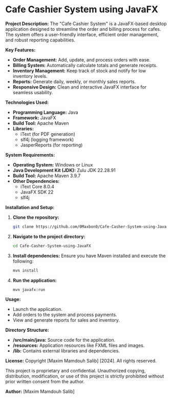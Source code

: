 # Cafe Cashier System using JavaFX

**Project Description:**
The "Cafe Cashier System" is a JavaFX-based desktop application designed to streamline the order and billing process for cafes. The system offers a user-friendly interface, efficient order management, and robust reporting capabilities.

**Key Features:**
- **Order Management:** Add, update, and process orders with ease.
- **Billing System:** Automatically calculate totals and generate receipts.
- **Inventory Management:** Keep track of stock and notify for low inventory levels.
- **Reports:** Generate daily, weekly, or monthly sales reports.
- **Responsive Design:** Clean and interactive JavaFX interface for seamless usability.

**Technologies Used:**
- **Programming Language:** Java
- **Framework:** JavaFX
- **Build Tool:** Apache Maven
- **Libraries:**
  - iText (for PDF generation)
  - slf4j (logging framework)
  - JasperReports (for reporting)

**System Requirements:**
- **Operating System:** Windows or Linux
- **Java Development Kit (JDK):** Zulu JDK 22.28.91
- **Build Tool:** Apache Maven 3.9.7
- **Other Dependencies:**
  - iText Core 8.0.4
  - JavaFX SDK 22
  - slf4j

**Installation and Setup:**

1. **Clone the repository:**
   ```bash
   git clone https://github.com/0Maxbon0/Cafe-Casher-System-using-JavaFX.git
   ```

2. **Navigate to the project directory:**
   ```bash
   cd Cafe-Casher-System-using-JavaFX
   ```

3. **Install dependencies:**
   Ensure you have Maven installed and execute the following:
   ```bash
   mvn install
   ```

4. **Run the application:**
   ```bash
   mvn javafx:run
   ```

**Usage:**
- Launch the application.
- Add orders to the system and process payments.
- View and generate reports for sales and inventory.

**Directory Structure:**
- **/src/main/java:** Source code for the application.
- **/resources:** Application resources like FXML files and images.
- **/lib:** Contains external libraries and dependencies.


**License:**
Copyright [Maxim Mamdouh Salib] [2024]. All rights reserved.

This project is proprietary and confidential. Unauthorized copying, distribution, modification, or use of this project is strictly prohibited without prior written consent from the author.

**Author:**
[Maxim Mamdouh Salib]
